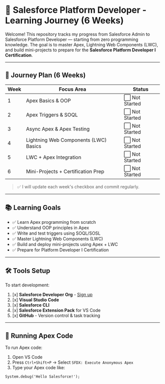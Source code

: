 # 🚀 Salesforce Platform Developer - Learning Journey (6 Weeks)

Welcome! This repository tracks my progress from Salesforce Admin to Salesforce Platform Developer — starting from zero programming knowledge. The goal is to master Apex, Lightning Web Components (LWC), and build mini-projects to prepare for the **Salesforce Platform Developer I Certification**.

---

## 🧭 Journey Plan (6 Weeks)

| Week | Focus Area                            | Status |
|------|----------------------------------------|--------|
| 1    | Apex Basics & OOP                      | ⬜️ Not Started |
| 2    | Apex Triggers & SOQL                   | ⬜️ Not Started |
| 3    | Async Apex & Apex Testing              | ⬜️ Not Started |
| 4    | Lightning Web Components (LWC) Basics  | ⬜️ Not Started |
| 5    | LWC + Apex Integration                 | ⬜️ Not Started |
| 6    | Mini-Projects + Certification Prep     | ⬜️ Not Started |

> ✅ I will update each week's checkbox and commit regularly.

---

## 📚 Learning Goals

- ✅ Learn Apex programming from scratch
- ✅ Understand OOP principles in Apex
- ✅ Write and test triggers using SOQL/SOSL
- ✅ Master Lightning Web Components (LWC)
- ✅ Build and deploy mini-projects using Apex + LWC
- ✅ Prepare for Platform Developer I Certification

---

## 🛠 Tools Setup

To start development:

1. [x] **Salesforce Developer Org** - [Sign up](https://developer.salesforce.com/signup)
2. [x] **Visual Studio Code**
3. [x] **Salesforce CLI**
4. [x] **Salesforce Extension Pack** for VS Code
5. [x] **GitHub** - Version control & task tracking

---

## 🧪 Running Apex Code

To run Apex code:

1. Open VS Code
2. Press `Ctrl+Shift+P` → Select `SFDX: Execute Anonymous Apex`
3. Type your Apex code like:

```apex
System.debug('Hello Salesforce!');
